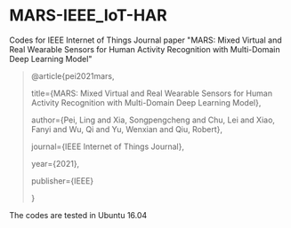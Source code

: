 # MARS-IEEE_IoT-HAR

Codes for IEEE Internet of Things Journal paper "MARS: Mixed Virtual and Real Wearable Sensors for Human Activity Recognition with Multi-Domain Deep Learning Model"

> @article{pei2021mars,
> 
>   title={MARS: Mixed Virtual and Real Wearable Sensors for Human Activity Recognition with Multi-Domain Deep Learning Model},
> 
>   author={Pei, Ling and Xia, Songpengcheng and Chu, Lei and Xiao, Fanyi and Wu, Qi and Yu, Wenxian and Qiu, Robert},
> 
>   journal={IEEE Internet of Things Journal},
> 
>   year={2021},
> 
>   publisher={IEEE}
> 
> }

The codes are tested in Ubuntu 16.04
